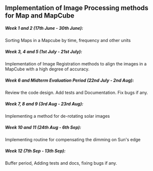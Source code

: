 ## Implementation of Image Processing methods for Map and MapCube

##### Week 1 and 2 (17th June - 30th June):
Sorting Maps in a Mapcube by time, frequency and other units
 
##### Week 3, 4 and 5 (1st July - 21st July):
Implementation of Image Registration methods to align the images in a MapCube with a high degree of accuracy.
 
##### Week 6 and Midterm Evaluation Period (22nd July - 2nd Aug):
Review the code design. Add tests and Documentation. Fix bugs if any.
 
##### Week 7, 8 and 9 (3rd Aug - 23rd Aug):
Implementing a method for de-rotating solar images
 
##### Week 10 and 11 (24th Aug - 6th Sep):
Implementing routine for compensating the dimming on Sun's edge
 
##### Week 12 (7th Sep - 13th Sep):
Buffer period, Adding tests and docs, fixing bugs if any.